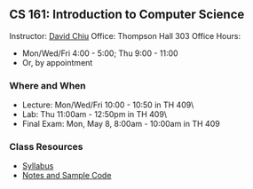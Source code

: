## CS 161: Introduction to Computer Science

Instructor: [David Chiu](https://davidtchiu.github.io)
Office: Thompson Hall 303
Office Hours: 
  - Mon/Wed/Fri 4:00 - 5:00; Thu 9:00 - 11:00
  - Or, by appointment

### Where and When
- Lecture: Mon/Wed/Fri 10:00 - 10:50 in TH 409\
- Lab: Thu 11:00am - 12:50pm in TH 409\
- Final Exam: Mon, May 8, 8:00am - 10:00am in TH 409

### Class Resources
- [Syllabus](syllabus)
- [Notes and Sample Code](https://canvas.pugetsound.edu)

<!-- David's schedule generator! Do not touch -->
<div id="schedule">&nbsp;</div>
<script type="text/javascript" src="../calendar.js"></script>
<script type="text/javascript" src="schedule.js"></script>
<!-- End -->
